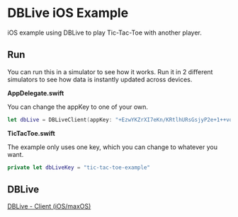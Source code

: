 # DBLive iOS Example
iOS example using DBLive to play Tic-Tac-Toe with another player.

## Run
You can run this in a simulator to see how it works. Run it in 2 different simulators to see how data is instantly updated across devices.

**AppDelegate.swift**

You can change the appKey to one of your own.
```swift
let dbLive = DBLiveClient(appKey: "+EzwYKZrXI7eKn/KRtlhURsGsjyP2e+1++vqTDQH")
```

**TicTacToe.swift**

The example only uses one key, which you can change to whatever you want.
```swift
private let dbLiveKey = "tic-tac-toe-example"
```

## DBLive
[DBLive - Client (iOS/maxOS)](https://github.com/DBLive/dblive-client-ios-macos)
